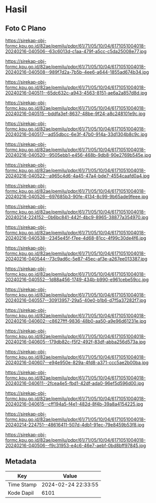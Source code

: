 # Hasil

## Foto C Plano

https://sirekap-obj-formc.kpu.go.id/82ae/pemilu/pdpr/61/71/05/10/04/6171051004018-20240216-040506--63c6013d-c1aa-479f-a5cc-c5da25008e77.jpg

https://sirekap-obj-formc.kpu.go.id/82ae/pemilu/pdpr/61/71/05/10/04/6171051004018-20240216-040508--989f7d2a-7b5b-4ee6-a644-1855ad674b34.jpg

https://sirekap-obj-formc.kpu.go.id/82ae/pemilu/pdpr/61/71/05/10/04/6171051004018-20240216-040511--65dc632c-a943-4563-8151-ae6a2a857d8d.jpg

https://sirekap-obj-formc.kpu.go.id/82ae/pemilu/pdpr/61/71/05/10/04/6171051004018-20240216-040515--bddfa3ef-8637-48be-9f24-a8c248101e9c.jpg

https://sirekap-obj-formc.kpu.go.id/82ae/pemilu/pdpr/61/71/05/10/04/6171051004018-20240216-040517--ad55dbcc-6e3f-47b0-914a-33d1304b8c9c.jpg

https://sirekap-obj-formc.kpu.go.id/82ae/pemilu/pdpr/61/71/05/10/04/6171051004018-20240216-040520--9505ebb1-e456-468b-9db8-90e2769b545e.jpg

https://sirekap-obj-formc.kpu.go.id/82ae/pemilu/pdpr/61/71/05/10/04/6171051004018-20240216-040522--a965c4d6-4a45-47a4-bde7-4554caafd0a4.jpg

https://sirekap-obj-formc.kpu.go.id/82ae/pemilu/pdpr/61/71/05/10/04/6171051004018-20240216-040526--697685b3-90fe-4134-8c99-9b65ade9feee.jpg

https://sirekap-obj-formc.kpu.go.id/82ae/pemilu/pdpr/61/71/05/10/04/6171051004018-20240214-224152--0b6bc841-442f-4bc9-8965-38877a354970.jpg

https://sirekap-obj-formc.kpu.go.id/82ae/pemilu/pdpr/61/71/05/10/04/6171051004018-20240216-040538--2345e45f-f7ee-4d68-81cc-4f99c30de4f6.jpg

https://sirekap-obj-formc.kpu.go.id/82ae/pemilu/pdpr/61/71/05/10/04/6171051004018-20240216-040544--73c9ad6c-5e87-45ec-af3e-a267ee013387.jpg

https://sirekap-obj-formc.kpu.go.id/82ae/pemilu/pdpr/61/71/05/10/04/6171051004018-20240216-040552--1d88a456-1749-434b-b990-e961cebe59cc.jpg

https://sirekap-obj-formc.kpu.go.id/82ae/pemilu/pdpr/61/71/05/10/04/6171051004018-20240216-040557--30913957-29a5-40e0-b1b6-d7f5a37282f7.jpg

https://sirekap-obj-formc.kpu.go.id/82ae/pemilu/pdpr/61/71/05/10/04/6171051004018-20240216-040602--c8627fff-9836-48b0-aa50-a9e96d61231e.jpg

https://sirekap-obj-formc.kpu.go.id/82ae/pemilu/pdpr/61/71/05/10/04/6171051004018-20240216-040605--179db82c-f5f2-492f-83df-abba256d573a.jpg

https://sirekap-obj-formc.kpu.go.id/82ae/pemilu/pdpr/61/71/05/10/04/6171051004018-20240216-040607--e94e950e-829a-4fd8-a371-ccc5ae2b00ba.jpg

https://sirekap-obj-formc.kpu.go.id/82ae/pemilu/pdpr/61/71/05/10/04/6171051004018-20240216-040611--2fcea4e5-fbd1-42df-ada0-96ef5d596d00.jpg

https://sirekap-obj-formc.kpu.go.id/82ae/pemilu/pdpr/61/71/05/10/04/6171051004018-20240216-040615--cff194a5-f4e1-482d-8f4b-39a8a4154225.jpg

https://sirekap-obj-formc.kpu.go.id/82ae/pemilu/pdpr/61/71/05/10/04/6171051004018-20240214-224751--48616411-507d-4db1-91ec-79e8459b53f8.jpg

https://sirekap-obj-formc.kpu.go.id/82ae/pemilu/pdpr/61/71/05/10/04/6171051004018-20240216-040506--f9c31953-e4c6-46e7-aebf-0bd8bff97845.jpg


## Metadata

| Key        | Value               |
| ---------- | ------------------- |
| Time Stamp | 2024-02-24 22:33:55 |
| Kode Dapil | 6101                |



